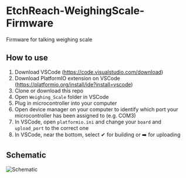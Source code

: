 # EtchReach-WeighingScale-Firmware
Firmware for talking weighing scale

## How to use
1. Download VSCode (https://code.visualstudio.com/download)
2. Download PlatformIO extension on VSCode (https://platformio.org/install/ide?install=vscode)
3. Clone or download this repo
4. Open `Weighing_Scale` folder in VSCode
5. Plug in microcontroller into your computer
6. Open device manager on your computer to identify which port your microcontroller has been assigned to (e.g. COM3)
7. In VSCode, open `platformio.ini` and change your `board` and `upload_port` to the correct one
8. In VSCode, near the bottom, select &#10004; for building or :arrow_right: for uploading

## Schematic
![Schematic](https://github.com/klim077/EtchReach-WeighingScale-Firmware/blob/main/assets/WeighingScaleSchematic.png)
